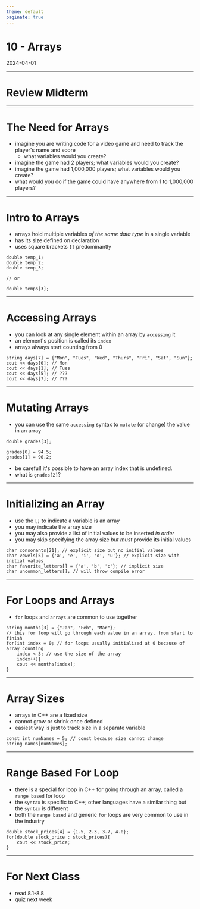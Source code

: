 ```yaml
---
theme: default
paginate: true
---
```


# 10 - Arrays
2024-04-01

---

# Review Midterm

---

# The Need for Arrays

- imagine you are writing code for a video game and need to track the player's name and score
  - what variables would you create?
- imagine the game had 2 players; what variables would you create?
- imagine the game had 1,000,000 players; what variables would you create?
- what would you do if the game could have anywhere from 1 to 1,000,000 players?

---

# Intro to Arrays

- arrays hold multiple variables *of the same data type* in a single variable
- has its size defined on declaration
- uses square brackets `[]` predominantly

```
double temp_1;
double temp_2;
double temp_3;

// or

double temps[3];
```

---

# Accessing Arrays

- you can look at any single element within an array by `accessing` it
- an element's position is called its `index`
- arrays always start counting from 0

```
string days[7] = {"Mon", "Tues", "Wed", "Thurs", "Fri", "Sat", "Sun"};
cout << days[0]; // Mon
cout << days[1]; // Tues
cout << days[5]; // ???
cout << days[7]; // ???
```

---

# Mutating Arrays

- you can use the same `accessing` syntax to `mutate` (or change) the value in an array
```
double grades[3];

grades[0] = 94.5;
grades[1] = 90.2;
```

- be careful! it's possible to have an array index that is undefined.
- what is `grades[2]`?

---

# Initializing an Array

- use the `[]` to indicate a variable is an array
- you may indicate the array size
- you may also provide a list of initial values to be inserted *in order*
- you may skip specifying the array size *but must* provide its initial values

```
char consonants[21]; // explicit size but no initial values
char vowels[5] = {'a', 'e', 'i', 'o', 'u'}; // explicit size with initial values
char favorite_letters[] = {'a', 'b', 'c'}; // implicit size
char uncommon_letters[]; // will throw compile error
```

---

# For Loops and Arrays

- `for` loops and `arrays` are common to use together

```
string months[3] = {"Jan", "Feb", "Mar"};
// this for loop will go through each value in an array, from start to finish
for(int index = 0; // for loops usually initialized at 0 because of array counting
	index < 3; // use the size of the array
	index++){
	cout << months[index];
}
```

---

# Array Sizes

- arrays in C++ are a fixed size
- cannot grow or shrink once defined
- easiest way is just to track size in a separate variable

```
const int numNames = 5; // const because size cannot change
string names[numNames];
```

---

# Range Based For Loop

- there is a special for loop in C++ for going through an array, called a `range based` for loop
- the `syntax` is specific to C++; other languages have a similar thing but the `syntax` is different
- both the `range based` and generic `for` loops are very common to use in the industry

```
double stock_prices[4] = {1.5, 2.3, 3.7, 4.0};
for(double stock_price : stock_prices){
	cout << stock_price;
}
```

---

# For Next Class

- read 8.1-8.8
- quiz next week
